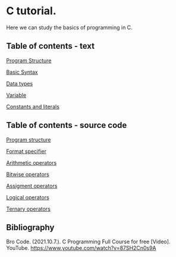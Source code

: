 # C tutorial.

Here we can study the basics of programming in C.

## Table of contents - text
[Program Structure](programstructure.md)

[Basic Syntax](basicsyntax.md)

[Data types](datatypes.md)

[Variable](variable.md)

[Constants and literals](constant.md)

## Table of contents - source code
[Program structure](programstructure.c)

[Format specifier](formatspecifier.c)

[Arithmetic operators](arithmetic.c)

[Bitwise operators](bitwise.c)

[Assigment operators](assigment.c)

[Logical operators](logical.c)

[Ternary operators](ternary.c)

## Bibliography

Bro Code. (2021.10.7.). C Programming Full Course for free [Video]. YouTube. https://www.youtube.com/watch?v=87SH2Cn0s9A